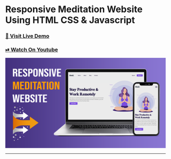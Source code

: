 # Responsive Meditation Website Using HTML CSS & Javascript

### [🔗 Visit Live Demo](https://cods-medi.netlify.app/)

### [⏯ Watch On Youtube](https://youtu.be/NXxGO3g8sNs)

![thumbnail](thumbnail.png)

----------
